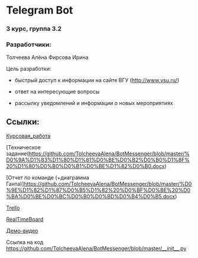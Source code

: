 # Telegram Bot

### 3 курс, группа 3.2
### Разработчики:
Толчеева Алёна
Фирсова Ирина

Цель разработки:

- быстрый доступ к информации на сайте ВГУ (http://www.vsu.ru/)

- ответ на интересующие вопросы

- рассылку уведомлений и информации о новых мероприятиях

## Ссылки:

[Курсовая_работа](https://github.com/TolcheevaAlena/BotMessenger/blob/master/Курсовая%20работа.docx)

[Техническое задание(https://github.com/TolcheevaAlena/BotMessenger/blob/master/%D0%9A%D1%83%D1%80%D1%81%D0%BE%D0%B2%D0%B0%D1%8F%20%D1%80%D0%B0%D0%B1%D0%BE%D1%82%D0%B0.docx)

[Отчет по команде (+диаграмма Ганта)]https://github.com/TolcheevaAlena/BotMessenger/blob/master/%D0%9E%D1%82%D1%87%D0%B5%D1%82%20%D0%BF%D0%BE%20%D0%BA%D0%BE%D0%BC%D0%B0%D0%BD%D0%B4%D0%B5.docx)

[Trello](https://trello.com/b/gSTMakbh/%D0%B1%D0%BE%D1%82-%D0%BC%D0%B5%D1%81%D1%81%D0%B5%D0%BD%D0%B4%D0%B6%D0%B5%D1%80) 

[RealTimeBoard](https://realtimeboard.com/app/board/o9J_kxmfw5E=/) 

[Демо-видео](https://github.com/TolcheevaAlena/BotMessenger/blob/master/video_2019-06-04_01-55-19.mp4)

Ссылка на код
https://github.com/TolcheevaAlena/BotMessenger/blob/master/__init__.py
